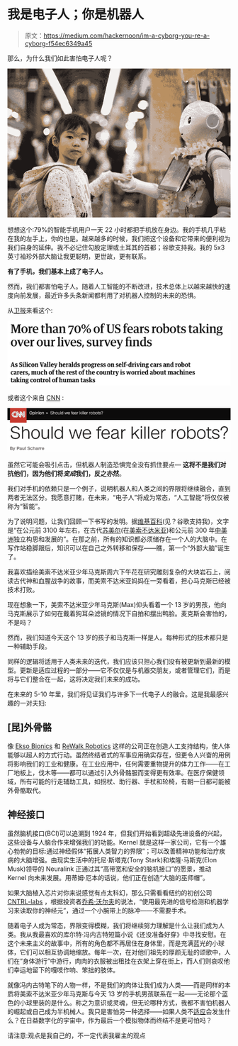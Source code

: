 # 我是电子人；你是机器人

> 原文：<https://medium.com/hackernoon/im-a-cyborg-you-re-a-cyborg-f54ec6349a45>

那么，为什么我们如此害怕电子人呢？

![](img/a81c3ffea72e69d24633e69996532978.png)

想想这个:79%的智能手机用户一天 22 小时都把手机放在身边。我的手机几乎粘在我的左手上，你的也是。越来越多的时候，我们把这个设备和它带来的便利视为我们自身的延伸。我不必记住勾股定理或土耳其的首都；谷歌支持我。我的 5x3 英寸袖珍外部大脑让我更聪明，更世故，更有联系。

**有了手机，我们基本上成了电子人。**

然而，我们都害怕电子人。随着人工智能的不断改进，技术总体上以越来越快的速度向前发展，最近许多头条新闻都利用了对机器人控制的未来的恐惧。

从[卫报](https://www.theguardian.com/technology/2017/oct/04/robots-artificial-intelligence-machines-us-survey)来看这个:

![](img/b5831f13b96518c49ae72b325dbe9886.png)

或者这个来自 [CNN](https://www.cnn.com/2017/11/14/opinions/ai-killer-robots-opinion-scharre/index.html) :

![](img/515f87c13c66f08a5aa692085b65f706.png)

虽然它可能会吸引点击，但机器人制造恐惧完全没有抓住要点— **这将不是我们对抗他们，因为他们将*变成*我们，反之亦然**。

我们对手机的依赖只是一个例子，说明机器人和人类之间的界限将继续融合，直到两者无法区分。我愿意打赌，在未来，“电子人”将成为常态，“人工智能”将仅仅被称为“智能”。

为了说明问题，让我们回顾一下书写的发明。据[维基百科](https://en.wikipedia.org/wiki/History_of_writing)(见？谷歌支持我)，文字是“在公元前 3100 年左右，在古代[苏美尔](https://en.wikipedia.org/wiki/Sumer)(在[美索不达米亚](https://en.wikipedia.org/wiki/Mesopotamia))和公元前 300 年[中美洲](https://en.wikipedia.org/wiki/Mesoamerica)独立构思和发展的”。在那之前，所有的知识都必须储存在一个人的大脑中。在写作站稳脚跟后，知识可以在自己之外转移和保存——瞧，第一个“外部大脑”诞生了。

我喜欢描绘美索不达米亚少年马克斯周六下午花在研究雕刻复杂的大块岩石上，阅读古代神和血腥战争的故事，而美索不达米亚妈妈在一旁看着，担心马克斯已经被技术打败。

现在想象一下，美索不达米亚少年马克斯(Max)仰头看着一个 13 岁的男孩，他向马克斯展示了如何在戴着狗耳朵滤镜的情况下自拍和摆出鸭脸。麦克斯会害怕的，不是吗？

然而，我们知道今天这个 13 岁的孩子和马克斯一样是人。每种形式的技术都只是一种辅助手段。

同样的逻辑将适用于人类未来的迭代，我们应该只担心我们没有被更新到最新的模型。更新是适应过程的一部分——它不仅仅是与机器交朋友，或者管理它们，而是将与它们整合在一起，这将决定我们未来的成功。

在未来的 5-10 年里，我们将见证我们与许多下一代电子人的融合。这是我最感兴趣的一对夫妇:

## [昆]外骨骼

像 [Ekso Bionics](https://eksobionics.com/) 和 [ReWalk Robotics](http://rewalk.com/) 这样的公司正在创造人工支持结构，使人体能够以超人的方式行动。虽然终结者式的军事应用确实存在，但更令人兴奋的用例将影响我们的工业和健康。在工业应用中，任何需要重物提升的体力工作——在工厂地板上，伐木等——都可以通过引入外骨骼服而变得更有效率。在医疗保健领域，所有可能的行走辅助工具，如拐杖、助行器、手杖和轮椅，有朝一日都可能被外骨骼取代。

## 神经接口

虽然脑机接口(BCI)可以追溯到 1924 年，但我们开始看到超级先进设备的兴起，这些设备与人脑合作来增强我们的功能。Kernel 就是这样一家公司，它有一个雄心勃勃的目标:通过神经假体“拓展人类智力的界限”；可以改善精神功能和治疗疾病的大脑增强。由现实生活中的托尼·斯塔克(Tony Stark)和埃隆·马斯克(Elon Musk)领导的 Neuralink 正通过其“高带宽和安全的脑机接口”的愿景，推动 Kernel 向未来发展。用蒂姆·厄本的话说，他们正在创造“大脑的巫师帽”。

如果大脑植入芯片对你来说感觉有点太科幻，那么只需看看纽约的初创公司 [CNTRL-labs](https://www.ctrl-labs.com/) ，根据投资者[乔希·沃尔夫](/lux-capital/mind-control-343b5d5f148f)的说法，“使用最先进的信号检测和机器学习来读取你的神经元”，通过一个小腕带上的脉冲——不需要手术。

随着电子人成为常态，界限变得模糊，我们将继续努力理解是什么让我们成为人类。我从我最喜欢的库尔特·冯内古特短篇小说《还没准备好穿》中寻找安慰。在这个未来主义的故事中，所有的角色都不再居住在身体里，而是充满蓝光的小球体，它们可以相互协调地缩放。每年一次，在对他们祖先的厚颜无耻的颂歌中，人们在“身体游行”中游行，肉肉的衣服被出租挂在衣架上穿在街上，而人们则哀叹他们幸运地留下的嘎吱作响、笨拙的肢体。

就像冯内古特笔下的人物一样，不是我们的肉体让我们成为人类——而是同样的本质将美索不达米亚少年马克斯与今天 13 岁的手机男孩联系在一起——无论那个蓝色的小球里装的是什么。称之为意识或灵魂，但无论哪种方式，我都不害怕机器人的崛起或自己成为半机械人。我只是害怕另一种选择——如果人类不[适应](https://hackernoon.com/damn-girl-youve-got-a-high-aq-ba71a5c9c7f6)会发生什么？在日益数字化的宇宙中，作为最后一个模拟物体而终结不是更可怕吗？

请注意:观点是我自己的，不一定代表我雇主的观点